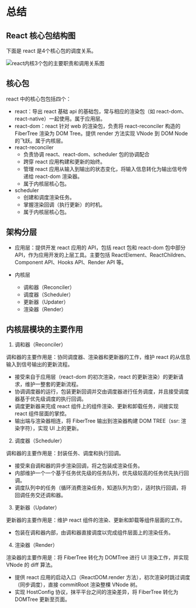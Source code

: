 # 总结

## React 核心包结构图

下面是 react 是4个核心包的调度关系。

<img :src="$withBase('/assets/img/core-packages.png')" alt="react内核3个包的主要职责和调用关系图">

## 核心包

react 中的核心包包括四个：

- react：导出 react 基础 api 的基础包，常与相应的渲染包（如 react-dom、react-native）一起使用。属于应用层。
- react-dom：react 针对 web 的渲染包，负责将 react-reconciler 构造的 FiberTree 渲染为 DOM Tree。提供 render 方法实现 VNode 到 DOM Node 的飞跃。属于内核层。
- react-reconciler
  - 负责协调 react、react-dom、scheduler 包的协调配合
  - 跨穿 react 应用构建和更新的始终。
  - 管理 react 应用从输入到输出的状态变化，将输入信息转化为输出信号传递给 react-dom 渲染器。
  - 属于内核层核心包。
- scheduler
  - 创建和调度渲染任务。
  - 掌握渲染回调（执行更新）的时机。
  - 属于内核层核心包。

## 架构分层

- 应用层：提供开发 react 应用的 API，包括 react 包和 react-dom 包中部分 API，作为应用开发的上层工具。主要包括 ReactElement、ReactChildren、Component API、Hooks API、Render API 等。

- 内核层
  - 调和器（Reconciler）
  - 调度器（Scheduler）
  - 更新器（Updater）
  - 渲染器（Render）

## 内核层模块的主要作用

1. 调和器（Reconciler）

调和器的主要作用是：协同调度器、渲染器和更新器的工作，维护 react 的从信息输入到信号输出的更新流程。

- 接受来自于应用层（react-dom 的初次渲染，react 的更新渲染）的更新请求，维护一整套的更新流程。
- 协调调度器的运行，包装更新回调并交由调度器进行任务调度，并且接受调度器基于优先级调度的执行回调。
- 调度更新器来完成 react 组件上的组件渲染、更新和卸载任务，间接实现react 组件层面的掌控。
- 输出端与渲染器相连，将 FiberTree 输出到渲染器构建 DOM TREE（ssr: 渲染字符），实现 UI 上的更新。

2. 调度器（Scheduler）

调和器的主要作用是：封装任务、调度和执行回调。

- 接受来自调和器的异步渲染回调，将之包装成渲染任务。
- 内部维护一个一个基于任务优先级的任务队列，优先级较高的任务优先执行回调。
- 调度队列中的任务（循环消费渲染任务，知道队列为空），适时执行回调，将回调任务交还调和器。

3. 更新器（Updater）

更新器的主要作用是：维护 react 组件的渲染、更新和卸载等组件层面的工作。

- 包装在调和器内部，由调和器直接调度以完成组件层面上的渲染任务。

4. 渲染器（Render）

渲染器的主要作用是：将 FiberTree 转化为 DOMTree 进行 UI 渲染工作，并实现 VNode 的 diff 算法。

- 提供 react 应用的启动入口（ReactDOM.render 方法），初次渲染时跳过调度（同步调度），直接 commitRoot 渲染整棵 VNode 树。
- 实现 HostConfig 协议，抹平平台之间的渲染差异，将 FiberTree 转化为 DOMTree 更新至页面。
  